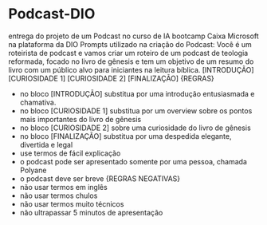 # Podcast-DIO
entrega do projeto de um Podcast no curso de IA bootcamp Caixa Microsoft na plataforma da DIO
Prompts utilizado na criação do Podcast:
Você é um roteirista de podcast e vamos criar um roteiro de um podcast de teologia reformada, focado no livro de gênesis e tem um objetivo de um resumo do livro com um público alvo para iniciantes na leitura bíblica.
[INTRODUÇÃO]
[CURIOSIDADE 1]
[CURIOSIDADE 2]
[FINALIZAÇÃO]
{REGRAS}
- no bloco [INTRODUÇÃO] substitua por uma introdução entusiasmada e chamativa.
- no bloco [CURIOSIDADE 1] substitua por um overview sobre os pontos mais importantes do livro de gênesis
- no bloco [CURIOSIDADE 2] sobre uma curiosidade do livro de gênesis
- no bloco [FINALIZAÇÃO] substitua por uma despedida elegante, divertida e legal
- use termos de fácil explicação
- o podcast pode ser apresentado somente por uma pessoa, chamada Polyane
- o podcast deve ser breve
{REGRAS NEGATIVAS}
- não usar termos em inglês
- não usar termos chulos
- não usar termos muito técnicos
- não ultrapassar 5 minutos de apresentação

